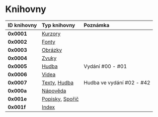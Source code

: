 # Knihovny

| ID knihovny | Typ knihovny | Poznámka |
| :--- | :--- | :--- |
| **0x0001** | [Kurzory](/knihovny/kurzory.md) |  |
| **0x0002** | [Fonty](/knihovny/fonty.md) |  |
| **0x0003** | [Obrázky](/knihovny/obrazky.md) |  |
| **0x0004** | [Zvuky](/knihovny/zvuky.md) |  |
| **0x0005** | [Hudba](/knihovny/hudba.md) | Vydání \#00 - \#01 |
| **0x0006** | [Videa](/knihovny/videa.md) |  |
| **0x0007** | [Texty](/knihovny/texty.md), [Hudba](/knihovny/hudba.md) | Hudba ve vydání \#02 - \#42 |
| **0x000a** | [Nápověda](/knihovny/napoveda.md) |  |
| **0x001e** | [Popisky](/knihovny/popisky.md), [Spořič](/knihovny/sporic.md) |  |
| **0x001f** | [Index](/knihovny/index.md) |  |



